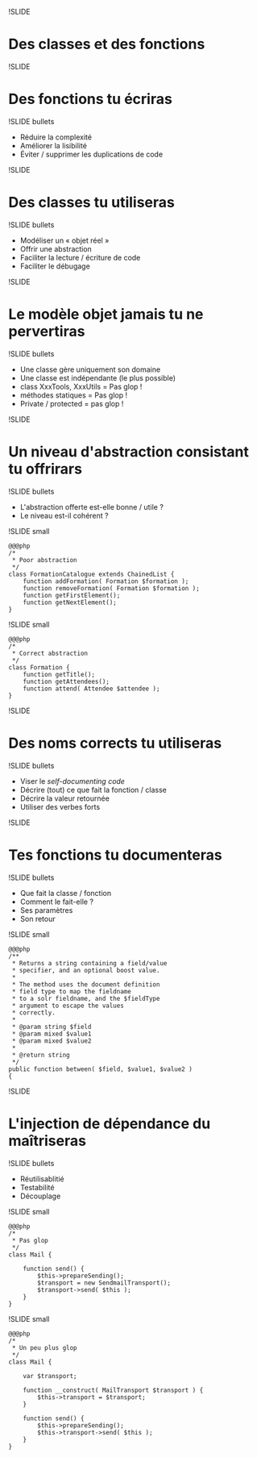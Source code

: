 !SLIDE

# Des classes et des fonctions #

!SLIDE

# Des fonctions tu écriras #

!SLIDE bullets

* Réduire la complexité
* Améliorer la lisibilité
* Éviter / supprimer les duplications de code

!SLIDE

# Des classes tu utiliseras #

!SLIDE bullets

* Modéliser un « objet réel »
* Offrir une abstraction
* Faciliter la lecture / écriture de code
* Faciliter le débugage

!SLIDE

# Le modèle objet jamais tu ne pervertiras #

!SLIDE bullets

* Une classe gère uniquement son domaine
* Une classe est indépendante (le plus possible)
* class XxxTools, XxxUtils = Pas glop !
* méthodes statiques = Pas glop !
* Private / protected = pas glop !

!SLIDE

# Un niveau d'abstraction consistant tu offrirars #

!SLIDE bullets

* L'abstraction offerte est-elle bonne / utile ?
* Le niveau est-il cohérent ?

!SLIDE small

    @@@php
    /*
     * Poor abstraction
     */
    class FormationCatalogue extends ChainedList {
        function addFormation( Formation $formation );
        function removeFormation( Formation $formation );
        function getFirstElement();
        function getNextElement();
    }

!SLIDE small

    @@@php
    /*
     * Correct abstraction
     */
    class Formation {
        function getTitle();
        function getAttendees();
        function attend( Attendee $attendee );
    }

!SLIDE

# Des noms corrects tu utiliseras #

!SLIDE bullets

* Viser le _self-documenting code_
* Décrire (tout) ce que fait la fonction / classe
* Décrire la valeur retournée
* Utiliser des verbes forts

!SLIDE

# Tes fonctions tu documenteras #

!SLIDE bullets

* Que fait la classe / fonction
* Comment le fait-elle ?
* Ses paramètres
* Son retour

!SLIDE small

    @@@php
    /**
     * Returns a string containing a field/value
     * specifier, and an optional boost value.
     *
     * The method uses the document definition
     * field type to map the fieldname
     * to a solr fieldname, and the $fieldType
     * argument to escape the values
     * correctly.
     *
     * @param string $field
     * @param mixed $value1
     * @param mixed $value2
     *
     * @return string
     */
    public function between( $field, $value1, $value2 )
    {

!SLIDE

# L'injection de dépendance du maîtriseras #

!SLIDE bullets

* Réutilisablitié
* Testabilité
* Découplage

!SLIDE small

    @@@php
    /*
     * Pas glop
     */
    class Mail {

        function send() {
            $this->prepareSending();
            $transport = new SendmailTransport();
            $transport->send( $this );
        }
    }

!SLIDE small

    @@@php
    /*
     * Un peu plus glop
     */
    class Mail {

        var $transport;

        function __construct( MailTransport $transport ) {
            $this->transport = $transport;
        }

        function send() {
            $this->prepareSending();
            $this->transport->send( $this );
        }
    }
